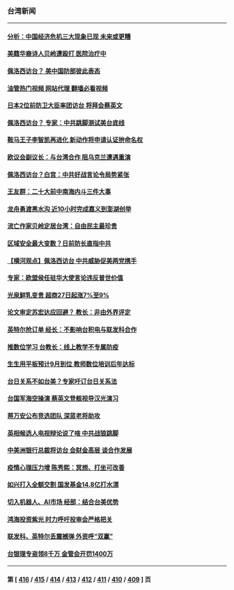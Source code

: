 ### 台湾新闻
---
#### [分析：中国经济危机三大现象已现 未来或更糟](../../pages/ncid1349361/n13789046.md?07280045) 
#### [美籍华裔诗人贝岭遭殴打 医院治疗中](../../pages/ncid1349361/n13790267.md?07280045) 
#### [佩洛西访台？ 美中国防部彼此表态](../../pages/ncid1349361/n13790021.md?07280045) 
#### [油管热门视频 网站代理 翻墙必看视频](http://209.222.30.114:81/youtube.html?07280045)
#### [日本2位前防卫大臣率团访台 将拜会蔡英文](../../pages/ncid1349361/n13789838.md?07280045) 
#### [佩洛西访台？ 专家：中共跳脚测试美台底线](../../pages/ncid1349361/n13789793.md?07280045) 
#### [鞍马王子李智凯再进化 新动作将申请认证拚命名权](../../pages/ncid1349361/n13789708.md?07280045) 
#### [欧议会副议长：与台湾合作 阻乌克兰遭遇重演](../../pages/ncid1349361/n13789753.md?07280045) 
#### [佩洛西访台？白宫：中共好战言论令局势紧张](../../pages/ncid1349361/n13789687.md?07280045) 
#### [王友群：二十大前中南海内斗三件大事](../../pages/ncid1349361/n13789729.md?07280045) 
#### [龙舟勇渡黑水沟 近10小时完成嘉义到澎湖创举](../../pages/ncid1349361/n13789725.md?07280045) 
#### [流亡作家贝岭定居台湾：自由民主最珍贵](../../pages/ncid1349361/n13788648.md?07280045) 
#### [区域安全最大变数？日前防长直指中共](../../pages/ncid1349361/n13789183.md?07280045) 
#### [【横河观点】佩洛西访台 中共威胁促美两党携手](../../pages/ncid1349361/n13789610.md?07280045) 
#### [专家：欧盟侯任驻华大使言论违反普世价值](../../pages/ncid1349361/n13789381.md?07280045) 
#### [光泉鲜乳变贵 超商27日起涨7%至9%](../../pages/ncid1349361/n13789488.md?07280045) 
#### [论文审定苏宏达应回避？ 教长：非由外界评定](../../pages/ncid1349361/n13789456.md?07280045) 
#### [英特尔抢订单 经长：不影响台积电与联发科合作](../../pages/ncid1349361/n13789453.md?07280045) 
#### [推数位学习 台教长：线上教学不专属防疫](../../pages/ncid1349361/n13789491.md?07280045) 
#### [生生用平板预计9月到位 教师数位培训后年达标](../../pages/ncid1349361/n13789466.md?07280045) 
#### [台日关系不如台美？专家吁订台日关系法](../../pages/ncid1349361/n13789465.md?07280045) 
#### [台国军海空操演 蔡英文登舰视导汉光演习](../../pages/ncid1349361/n13789460.md?07280045) 
#### [蒋万安公布竞选团队 深蓝老将助攻](../../pages/ncid1349361/n13789458.md?07280045) 
#### [英相候选人电视辩论说了啥 中共战狼跳脚](../../pages/ncid1349361/n13789383.md?07280045) 
#### [中美洲银行总裁将访台 会财金高层 谈合作发展](../../pages/ncid1349361/n13789402.md?07280045) 
#### [疫情心理压力增 陈秀熙：冥想、打坐可改善](../../pages/ncid1349361/n13789440.md?07280045) 
#### [如兴打入全额交割 国发基金14.8亿打水漂](../../pages/ncid1349361/n13789437.md?07280045) 
#### [切入机器人、AI市场 经部：结合台美优势](../../pages/ncid1349361/n13789394.md?07280045) 
#### [鸿海投资紫光 时力呼吁投审会严格把关](../../pages/ncid1349361/n13789397.md?07280045) 
#### [联发科、英特尔丢震撼弹 外资呼“双赢”](../../pages/ncid1349361/n13789395.md?07280045) 
#### [台银理专盗领8千万 金管会开罚1400万](../../pages/ncid1349361/n13789360.md?07280045) 

---
#### 第 [ [416](./416.md?07280045) / [415](./415.md?07280045) / [414](./414.md?07280045) / [413](./413.md?07280045) / [412](./412.md?07280045) / [411](./411.md?07280045) / [410](./410.md?07280045) / [409](./409.md?07280045) ] 页
